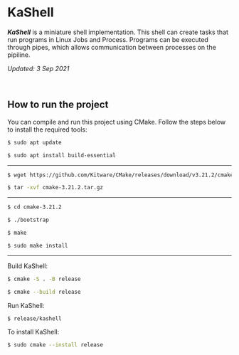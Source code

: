 # **KaShell**

***KaShell*** is a miniature shell implementation. This shell can create tasks 
that run programs in Linux Jobs and Process. Programs can be executed through pipes, 
which allows communication between processes on the pipiline. 

*Updated: 3 Sep 2021*

<br/>

## How to run the project

You can compile and run this project using CMake. Follow the steps below to install the required tools:

```sh
$ sudo apt update
```
```sh
$ sudo apt install build-essential
```

---

```sh
$ wget https://github.com/Kitware/CMake/releases/download/v3.21.2/cmake-3.21.2.tar.gz
```

```sh
$ tar -xvf cmake-3.21.2.tar.gz
```

---

```sh
$ cd cmake-3.21.2
```
```sh
$ ./bootstrap
```
```sh
$ make
```
```sh
$ sudo make install
```

---

Build KaShell:

```sh
$ cmake -S . -B release
```
```sh
$ cmake --build release
```

Run KaShell:
```sh
$ release/kashell
```

To install KaShell:
```sh
$ sudo cmake --install release
```

<br/>
